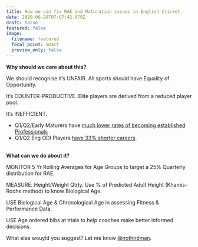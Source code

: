```yaml
---
title: How we can fix RAE and Maturation issues in English Cricket
date: 2020-06-29T07:07:42.079Z
draft: false
featured: false
image:
  filename: featured
  focal_point: Smart
  preview_only: false
---
```

**Why should we care about this?**

We should recognise it’s UNFAIR. All sports should have Equality of Opportunity.

It’s COUNTER-PRODUCTIVE. Elite players are derived from a reduced player pool.

It’s INEFFICIENT.

* Q1/Q2/Early Maturers have [much lower rates of becoming established Professionals](https://onemoresummer.co.uk/post/how-rae-affects-a-county-career/)
* Q1/Q2 Eng ODI Players [have 33% shorter careers](https://onemoresummer.co.uk/post/but-weve-just-won-a-world-cup/).

**\
What can we do about it?**

MONITOR 5 Yr Rolling Averages for Age Groups to target a 25% Quarterly distribution for RAE.

MEASURE. Height/Weight Qtrly. Use % of Predicted Adult Height (Khamis-Roche method) to know Biological Age.

USE Biological Age & Chronological Age in assessing Fitness & Performance Data.

USE Age ordered bibs at trials to help coaches make better informed decisions.

What else wouyld you suggest? Let me know [@nothirdman](twitter.com/nothirdman).